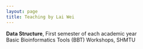 ```yaml
---
layout: page
title: Teaching by Lai Wei
---
```


<div class="cv">
  <b>Data Structure</b>, First semester of each academic year  <br/> 
Basic Bioinformatics Tools (BBT) Workshops, SHMTU <br/>
<br/>

